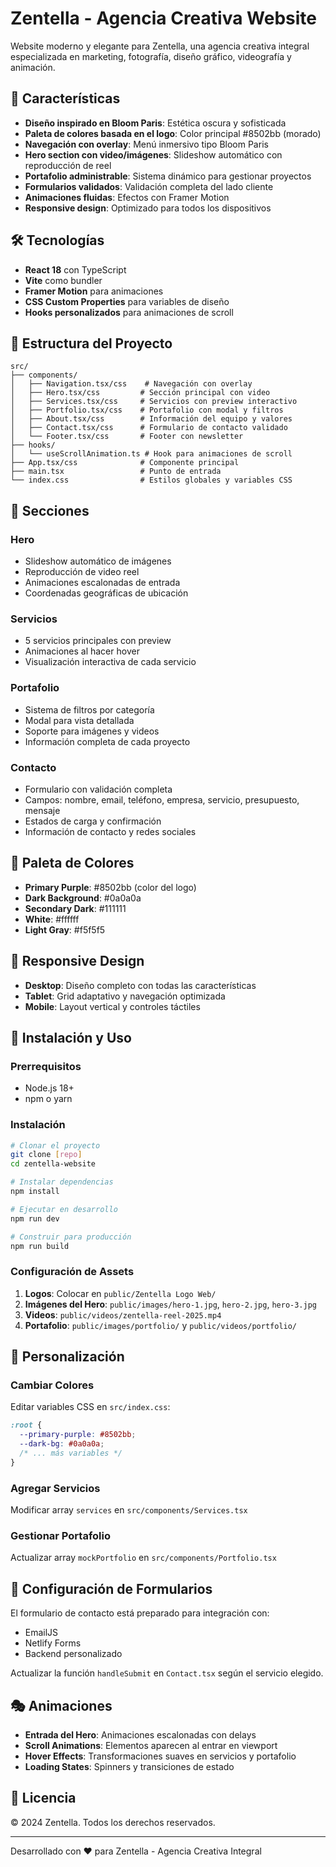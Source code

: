 # Zentella - Agencia Creativa Website

Website moderno y elegante para Zentella, una agencia creativa integral especializada en marketing, fotografía, diseño gráfico, videografía y animación.

## 🎨 Características

- **Diseño inspirado en Bloom Paris**: Estética oscura y sofisticada
- **Paleta de colores basada en el logo**: Color principal #8502bb (morado)
- **Navegación con overlay**: Menú inmersivo tipo Bloom Paris
- **Hero section con video/imágenes**: Slideshow automático con reproducción de reel
- **Portafolio administrable**: Sistema dinámico para gestionar proyectos
- **Formularios validados**: Validación completa del lado cliente
- **Animaciones fluidas**: Efectos con Framer Motion
- **Responsive design**: Optimizado para todos los dispositivos

## 🛠️ Tecnologías

- **React 18** con TypeScript
- **Vite** como bundler
- **Framer Motion** para animaciones
- **CSS Custom Properties** para variables de diseño
- **Hooks personalizados** para animaciones de scroll

## 📁 Estructura del Proyecto

```
src/
├── components/
│   ├── Navigation.tsx/css    # Navegación con overlay
│   ├── Hero.tsx/css         # Sección principal con video
│   ├── Services.tsx/css     # Servicios con preview interactivo
│   ├── Portfolio.tsx/css    # Portafolio con modal y filtros
│   ├── About.tsx/css        # Información del equipo y valores
│   ├── Contact.tsx/css      # Formulario de contacto validado
│   └── Footer.tsx/css       # Footer con newsletter
├── hooks/
│   └── useScrollAnimation.ts # Hook para animaciones de scroll
├── App.tsx/css              # Componente principal
├── main.tsx                 # Punto de entrada
└── index.css                # Estilos globales y variables CSS
```

## 🎯 Secciones

### Hero
- Slideshow automático de imágenes
- Reproducción de video reel
- Animaciones escalonadas de entrada
- Coordenadas geográficas de ubicación

### Servicios
- 5 servicios principales con preview
- Animaciones al hacer hover
- Visualización interactiva de cada servicio

### Portafolio
- Sistema de filtros por categoría
- Modal para vista detallada
- Soporte para imágenes y videos
- Información completa de cada proyecto

### Contacto
- Formulario con validación completa
- Campos: nombre, email, teléfono, empresa, servicio, presupuesto, mensaje
- Estados de carga y confirmación
- Información de contacto y redes sociales

## 🎨 Paleta de Colores

- **Primary Purple**: #8502bb (color del logo)
- **Dark Background**: #0a0a0a
- **Secondary Dark**: #111111
- **White**: #ffffff
- **Light Gray**: #f5f5f5

## 📱 Responsive Design

- **Desktop**: Diseño completo con todas las características
- **Tablet**: Grid adaptativo y navegación optimizada
- **Mobile**: Layout vertical y controles táctiles

## 🚀 Instalación y Uso

### Prerrequisitos
- Node.js 18+
- npm o yarn

### Instalación
```bash
# Clonar el proyecto
git clone [repo]
cd zentella-website

# Instalar dependencias
npm install

# Ejecutar en desarrollo
npm run dev

# Construir para producción
npm run build
```

### Configuración de Assets

1. **Logos**: Colocar en `public/Zentella Logo Web/`
2. **Imágenes del Hero**: `public/images/hero-1.jpg`, `hero-2.jpg`, `hero-3.jpg`
3. **Videos**: `public/videos/zentella-reel-2025.mp4`
4. **Portafolio**: `public/images/portfolio/` y `public/videos/portfolio/`

## 🔧 Personalización

### Cambiar Colores
Editar variables CSS en `src/index.css`:
```css
:root {
  --primary-purple: #8502bb;
  --dark-bg: #0a0a0a;
  /* ... más variables */
}
```

### Agregar Servicios
Modificar array `services` en `src/components/Services.tsx`

### Gestionar Portafolio
Actualizar array `mockPortfolio` en `src/components/Portfolio.tsx`

## 📧 Configuración de Formularios

El formulario de contacto está preparado para integración con:
- EmailJS
- Netlify Forms
- Backend personalizado

Actualizar la función `handleSubmit` en `Contact.tsx` según el servicio elegido.

## 🎭 Animaciones

- **Entrada del Hero**: Animaciones escalonadas con delays
- **Scroll Animations**: Elementos aparecen al entrar en viewport
- **Hover Effects**: Transformaciones suaves en servicios y portafolio
- **Loading States**: Spinners y transiciones de estado

## 📄 Licencia

© 2024 Zentella. Todos los derechos reservados.

---

Desarrollado con ❤️ para Zentella - Agencia Creativa Integral